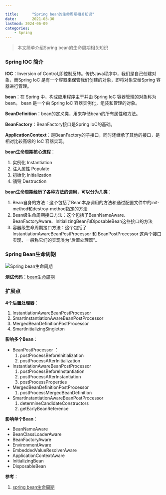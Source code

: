 ```yaml
---

title:      "Spring bean的生命周期相关知识"
date:       2021-03-30
lastmod: 2024-06-09
categories:
    - Spring
---
```


>本文简单介绍Spring bean的生命周期相关知识

### Spring IOC 简介
**IOC**：Inversion of Control,即控制反转。传统Java程序中，我们是自己创建对象，而Spring IoC 是有一个容器来保管我们创建的对象，即将对象交给Spring 容器进行管理。

**bean**：在 Spring 中，构成应用程序主干并由 Spring IoC 容器管理的对象称为 bean。 bean 是一个由 Spring IoC 容器实例化，组装和管理的对象。

**BeanDefinition**：bean的定义类，用来存储bean的所有属性和方法。

**BeanFactory**：BeanFactory接口是Spring IoC的基础。

**ApplicationContext**：是BeanFactory的子接口，同时还继承了其他的接口，是相对比较高级的 IoC 容器实现。

**bean生命周期核心流程**：

 1. 实例化	Instantiation
 2. 注入属性		Populate
 3. 初始化	Initialization
 4. 销毁	Destruction

**bean生命周期经历了各种方法的调用，可以分为几类**：

 1. Bean自身的方法：这个包括了Bean本身调用的方法和通过配置文件中<bean>的init-method和destroy-method指定的方法
 2. Bean级生命周期接口方法：这个包括了BeanNameAware、BeanFactoryAware、InitializingBean和DiposableBean这些接口的方法
 3. 容器级生命周期接口方法：这个包括了InstantiationAwareBeanPostProcessor 和 BeanPostProcessor 这两个接口实现，一般称它们的实现类为“后置处理器”。


### Spring Bean生命周期
![Spring bean生命周期](https://img-blog.csdnimg.cn/20210330191031791.png?x-oss-process=image/watermark,type_ZmFuZ3poZW5naGVpdGk,shadow_10,text_aHR0cHM6Ly9ibG9nLmNzZG4ubmV0L0NhcnJvdFpzeQ==,size_16,color_FFFFFF,t_70#pic_center)

**测试代码**：[bean生命周期](https://github.com/zoushuyou/sping-boot-demos/tree/master/spring-bean-lifecycle)


### 扩展点
**4个后置处理器**：

 1. InstantiationAwareBeanPostProcessor
 2. SmartInstantiationAwareBeanPostProcessor
 3. MergedBeanDefinitionPostProcessor
 4. SmartInitializingSingleton

**影响多个Bean**：

- BeanPostProcessor ：
	1. postProcessBeforeInitialization
	2. postProcessAfterInitialization
- InstantiationAwareBeanPostProcessor
	1. postProcessBeforeInstantiation
	2. postProcessAfterInstantiation
	3. postProcessProperties
- MergedBeanDefinitionPostProcessor
	1. postProcessMergedBeanDefinition
- SmartInstantiationAwareBeanPostProcessor
	1. determineCandidateConstructors
	2. getEarlyBeanReference

**影响单个Bean**：

 - BeanNameAware
 - BeanClassLoaderAware
 - BeanFactoryAware
 - EnvironmentAware
 - EmbeddedValueResolverAware
 - ApplicationContextAware
 - InitializingBean
 - DisposableBean

	
**参考**：

 1. [spring bean生命周期](https://blog.csdn.net/qq_23473123/article/details/76610052?utm_medium=distribute.pc_relevant_t0.none-task-blog-BlogCommendFromMachineLearnPai2-1.baidujs&dist_request_id=1328740.50450.16170841210074475&depth_1-utm_source=distribute.pc_relevant_t0.none-task-blog-BlogCommendFromMachineLearnPai2-1.baidujs)
